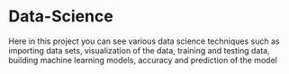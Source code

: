 # Data-Science
Here in this project you can see various data science techniques such as importing data sets, visualization of the data, training and testing data, building machine learning models, accuracy and prediction of the model
